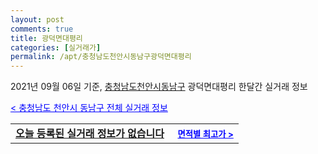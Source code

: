 ```yaml
---
layout: post
comments: true
title: 광덕면대평리
categories: [실거래가]
permalink: /apt/충청남도천안시동남구광덕면대평리
---
```


2021년 09월 06일 기준, <a href="/apt/충청남도천안시동남구">충청남도천안시동남구</a> 광덕면대평리 한달간 실거래 정보

<a style="color: blue;" href="/apt/충청남도천안시동남구">< 충청남도 천안시 동남구 전체 실거래 정보</a>
<!---- start ---->
<table>
  <tr>
    <td colspan="4" style="font-weight: bold;"><a href="/apt/충청남도천안시동남구광덕면대평리{name_without_space}">오늘 등록된 실거래 정보가 없습니다</a> &nbsp;&nbsp;&nbsp; <a style="color: blue; font-size: smaller;" href="/apt/충청남도천안시동남구광덕면대평리{name_without_space}">면적별 최고가 ></a></td>
  </tr>
    
</table>
<!---- end ---->
    